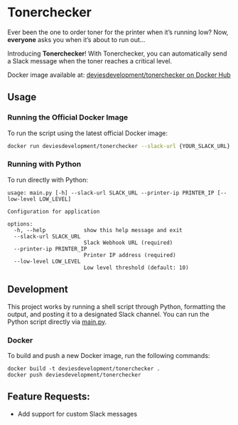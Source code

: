 # Tonerchecker

Ever been the one to order toner for the printer when it’s running low? Now, __everyone__ asks you when it’s about to run out...

Introducing **Tonerchecker**! With Tonerchecker, you can automatically send a Slack message when the toner reaches a critical level.

Docker image available at: [deviesdevelopment/tonerchecker on Docker Hub](https://hub.docker.com/repository/docker/deviesdevelopment/tonerchecker)


## Usage

### Running the Official Docker Image

To run the script using the latest official Docker image:

```bash
docker run deviesdevelopment/tonerchecker --slack-url {YOUR_SLACK_URL} --printer-ip {YOUR_PRINTER_IP}
```

### Running with Python

To run directly with Python:

```
usage: main.py [-h] --slack-url SLACK_URL --printer-ip PRINTER_IP [--low-level LOW_LEVEL]

Configuration for application

options:
  -h, --help            show this help message and exit
  --slack-url SLACK_URL
                        Slack Webhook URL (required)
  --printer-ip PRINTER_IP
                        Printer IP address (required)
  --low-level LOW_LEVEL
                        Low level threshold (default: 10)
```

## Development

This project works by running a shell script through Python, formatting the output, and posting it to a designated Slack channel. You can run the Python script directly via [main.py](main.py).

### Docker

To build and push a new Docker image, run the following commands:

```
docker build -t deviesdevelopment/tonerchecker .
docker push deviesdevelopment/tonerchecker
```

## Feature Requests:

- Add support for custom Slack messages